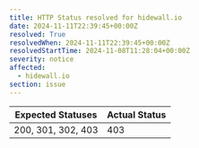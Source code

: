 ```yaml
---
title: HTTP Status resolved for hidewall.io
date: 2024-11-11T22:39:45+00:00Z
resolved: True
resolvedWhen: 2024-11-11T22:39:45+00:00Z
resolvedStartTime: 2024-11-08T11:28:04+00:00Z
severity: notice
affected:
  - hidewall.io
section: issue
---
```


| Expected Statuses | Actual Status  |
|-------------------|----------------|
| 200, 301, 302, 403 | 403 |
